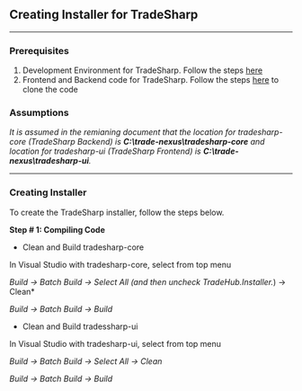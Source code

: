 ## **Creating Installer for TradeSharp** ##

***

### Prerequisites  ###
1. Development Environment for TradeSharp. Follow the steps [here](https://github.com/trade-nexus/tradesharp-core#installation)
2. Frontend and Backend code for TradeSharp. Follow the steps [here](https://github.com/trade-nexus/tradesharp-core#code-cloning) to clone the code


### Assumptions ###

_It is assumed in the remianing document that the location for tradesharp-core (TradeSharp Backend) is **C:\trade-nexus\tradesharp-core** and location for tradesharp-ui (TradeSharp Frontend) is **C:\trade-nexus\tradesharp-ui**._ 

***

### Creating Installer ###

To create the TradeSharp installer, follow the steps below.

**Step # 1: Compiling Code**

* Clean and Build tradesharp-core

In Visual Studio with tradesharp-core, select from top menu 

*Build -> Batch Build -> Select All (and then uncheck TradeHub.Installer.*) -> Clean*

*Build -> Batch Build -> Build*

* Clean and Build tradessharp-ui

In Visual Studio with tradesharp-ui, select from top menu 

*Build -> Batch Build -> Select All -> Clean*

*Build -> Batch Build -> Build*

